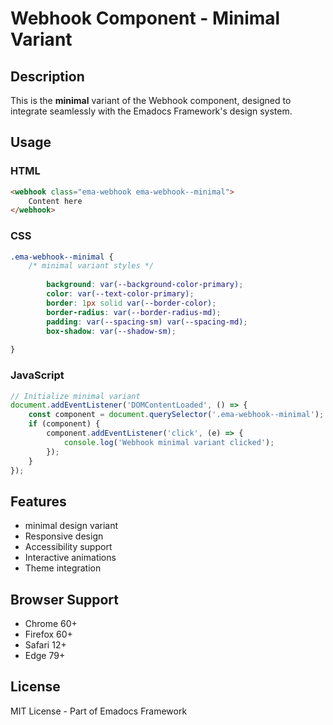 # Webhook Component - Minimal Variant

## Description
This is the **minimal** variant of the Webhook component, designed to integrate seamlessly with the Emadocs Framework's design system.

## Usage

### HTML
```html
<webhook class="ema-webhook ema-webhook--minimal">
    Content here
</webhook>
```

### CSS
```css
.ema-webhook--minimal {
    /* minimal variant styles */
    
        background: var(--background-color-primary);
        color: var(--text-color-primary);
        border: 1px solid var(--border-color);
        border-radius: var(--border-radius-md);
        padding: var(--spacing-sm) var(--spacing-md);
        box-shadow: var(--shadow-sm);
    
}
```

### JavaScript
```javascript
// Initialize minimal variant
document.addEventListener('DOMContentLoaded', () => {
    const component = document.querySelector('.ema-webhook--minimal');
    if (component) {
        component.addEventListener('click', (e) => {
            console.log('Webhook minimal variant clicked');
        });
    }
});
```

## Features
- minimal design variant
- Responsive design
- Accessibility support
- Interactive animations
- Theme integration

## Browser Support
- Chrome 60+
- Firefox 60+
- Safari 12+
- Edge 79+

## License
MIT License - Part of Emadocs Framework
